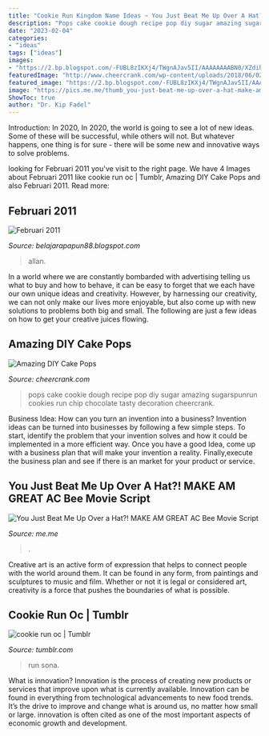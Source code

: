 ```yaml
---
title: "Cookie Run Kingdom Name Ideas ~ You Just Beat Me Up Over A Hat?! Make Am Great Ac Bee Movie Script"
description: "Pops cake cookie dough recipe pop diy sugar amazing sugarspunrun cookies run chip chocolate tasty decoration cheercrank"
date: "2023-02-04"
categories:
- "ideas"
tags: ["ideas"]
images:
- "https://2.bp.blogspot.com/-FUBL8zIKXj4/TWgnAJav5II/AAAAAAAABN0/XZdihyABmRA/s1600/cgfdf.JPG"
featuredImage: "http://www.cheercrank.com/wp-content/uploads/2018/06/02-cake-pops-.jpeg"
featured_image: "https://2.bp.blogspot.com/-FUBL8zIKXj4/TWgnAJav5II/AAAAAAAABN0/XZdihyABmRA/s1600/cgfdf.JPG"
image: "https://pics.me.me/thumb_you-just-beat-me-up-over-a-hat-make-am-66743627.png"
ShowToc: true
author: "Dr. Kip Fadel"
---
```



Introduction: In 2020,
In 2020, the world is going to see a lot of new ideas. Some of these will be successful, while others will not. But whatever happens, one thing is for sure - there will be some new and innovative ways to solve problems.

	

		
looking for Februari 2011 you've visit to the right page. We have 4 Images about Februari 2011 like cookie run oc | Tumblr, Amazing DIY Cake Pops and also Februari 2011. Read more:
		
    
## Februari 2011

<img loading=lazy src="https://2.bp.blogspot.com/-FUBL8zIKXj4/TWgnAJav5II/AAAAAAAABN0/XZdihyABmRA/s1600/cgfdf.JPG" onerror="this.onerror=null;this.src='https://tse3.mm.bing.net/th?id=OIP.MbvEu8IDSFJ7ujF3FAm-6AAAAA&amp;pid=15.1';" alt="Februari 2011">

_Source: belajarapapun88.blogspot.com_

>allan. 

	

In a world where we are constantly bombarded with advertising telling us what to buy and how to behave, it can be easy to forget that we each have our own unique ideas and creativity. However, by harnessing our creativity, we can not only make our lives more enjoyable, but also come up with new solutions to problems both big and small. The following are just a few ideas on how to get your creative juices flowing.

    
## Amazing DIY Cake Pops

<img loading=lazy src="http://www.cheercrank.com/wp-content/uploads/2018/06/02-cake-pops-.jpeg" onerror="this.onerror=null;this.src='https://tse3.mm.bing.net/th?id=OIP.FAE0dT1pp8V_aUjwF-im5QHaLG&amp;pid=15.1';" alt="Amazing DIY Cake Pops">

_Source: cheercrank.com_

>pops cake cookie dough recipe pop diy sugar amazing sugarspunrun cookies run chip chocolate tasty decoration cheercrank. 

	

Business Idea: How can you turn an invention into a business?
Invention ideas can be turned into businesses by following a few simple steps. To start, identify the problem that your invention solves and how it could be implemented in a more efficient way. Once you have a good Idea, come up with a business plan that will make your invention a reality. Finally,execute the business plan and see if there is an market for your product or service.

    
## You Just Beat Me Up Over A Hat?! MAKE AM GREAT AC Bee Movie Script

<img loading=lazy src="https://pics.me.me/thumb_you-just-beat-me-up-over-a-hat-make-am-66743627.png" onerror="this.onerror=null;this.src='https://tse3.mm.bing.net/th?id=OIP.BmNaF0j3dQV3tYVKesVaVwAAAA&amp;pid=15.1';" alt="You Just Beat Me Up Over a Hat?! MAKE AM GREAT AC Bee Movie Script">

_Source: me.me_

>. 

	

Creative art is an active form of expression that helps to connect people with the world around them. It can be found in any form, from paintings and sculptures to music and film. Whether or not it is legal or considered art, creativity is a force that pushes the boundaries of what is possible.

    
## Cookie Run Oc | Tumblr

<img loading=lazy src="https://66.media.tumblr.com/dd8224da8e7b9927e07e5a5bf5bad208/e45f781f615da86f-9a/s500x750/3da06715ceaa04f0b42510f91d8befa8e5862525.png" onerror="this.onerror=null;this.src='https://tse2.mm.bing.net/th?id=OIP.wz9VJNPpdo3w41z8t0BjwgHaEI&amp;pid=15.1';" alt="cookie run oc | Tumblr">

_Source: tumblr.com_

>run sona. 

	

What is innovation?
Innovation is the process of creating new products or services that improve upon what is currently available. Innovation can be found in everything from technological advancements to new food trends. It’s the drive to improve and change what is around us, no matter how small or large. innovation is often cited as one of the most important aspects of economic growth and development.

